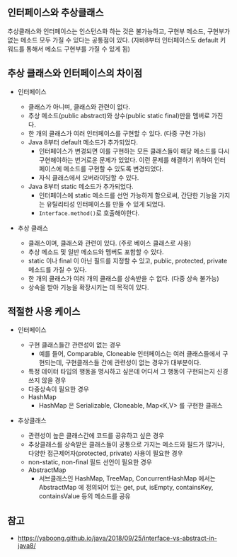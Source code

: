 ## 인터페이스와 추상클래스
추상클래스와 인터페이스는 인스턴스화 하는 것은 불가능하고, 구현부 메소드, 구현부가 없는 메소드 모두 가질 수 있다는 공통점이 있다. (자바8부터 인터페이스도 default 키워드를 통해서 메소드 구현부를 가질 수 있게 됨)

## 추상 클래스와 인터페이스의 차이점
- 인터페이스
  - 클래스가 아니며, 클래스와 관련이 없다.
  - 추상 메소드(public abstract)와 상수(public static final)만을 멤버로 가진다.
  - 한 개의 클래스가 여러 인터페이스를 구현할 수 있다. (다중 구현 가능)
  - Java 8부터 default 메소드가 추가되었다. 
    - 인터페이스가 변경되면 이를 구현하는 모든 클래스들이 해당 메소드를 다시 구현해야하는 번거로운 문제가 있었다. 이런 문제를 해결하기 위하여 인터페이스에 메소드를 구현할 수 있도록 변경되었다.
    - 자식 클래스에서 오버라이딩할 수 있다.
  - Java 8부터 static 메소드가 추가되었다.
    - 인터페이스에 static 메소드를 선언 가능하게 함으로써, 간단한 기능을 가지는 유틸리티성 인터페이스를 만들 수 있게 되었다. 
    - `Interface.method()`로 호출해야한다.


- 추상 클래스
  - 클래스이며, 클래스와 관련이 있다. (주로 베이스 클래스로 사용)
  - 추상 메소드 및 일반 메소드와 멤버도 포함할 수 있다.
  - static 이나 final 이 아닌 필드를 지정할 수 있고, public, protected, private 메소드를 가질 수 있다.
  - 한 개의 클래스가 여러 개의 클래스를 상속받을 수 없다. (다중 상속 불가능)
  - 상속을 받아 기능을 확장시키는 데 목적이 있다.


## 적절한 사용 케이스
- 인터페이스
    - 구현 클래스들간 관련성이 없는 경우
        - 예를 들어, Comparable, Cloneable 인터페이스는 여러 클래스들에서 구현되는데, 구현클래스들 간에 관련성이 없는 경우가 대부분이다.
    - 특정 데이터 타입의 행동을 명시하고 싶은데 어디서 그 행동이 구현되는지 신경쓰지 않을 경우
    - 다중상속이 필요한 경우
    - HashMap
        - HashMap 은 Serializable, Cloneable, Map<K,V> 를 구현한 클래스

- 추상클래스
    - 관련성이 높은 클래스간에 코드를 공유하고 싶은 경우
    - 추상클래스를 상속받은 클래스들이 공통으로 가지는 메소드와 필드가 많거나, 다양한 접근제어자(protected, private) 사용이 필요한 경우
    - non-static, non-final 필드 선언이 필요한 경우
    - AbstractMap 
        - 서브클래스인 HashMap, TreeMap, ConcurrentHashMap 에서는 AbstractMap 에 정의되어 있는 get, put, isEmpty, containsKey, containsValue 등의 메소드를 공유


## 참고
- https://yaboong.github.io/java/2018/09/25/interface-vs-abstract-in-java8/